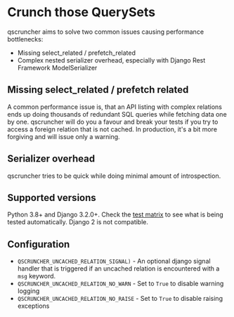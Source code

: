 # Crunch those QuerySets

qscruncher aims to solve two common issues causing performance bottlenecks:

* Missing select_related / prefetch_related
* Complex nested serializer overhead, especially with Django Rest Framework ModelSerializer

## Missing select_related / prefetch related

A common performance issue is, that an API listing with complex relations ends up doing
thousands of redundant SQL queries while fetching data one by one. qscruncher will do 
you a favour and break your tests if you try to access a foreign relation that 
is not cached. In production, it's a bit more forgiving and will issue only a warning. 

## Serializer overhead

qscruncher tries to be quick while doing minimal amount of introspection.

## Supported versions
Python 3.8+ and Django 3.2.0+. Check the 
[test matrix](https://github.com/voneiden/qscruncher/blob/main/.github/workflows/test.yml#L21-L22)
to see what is being tested automatically. Django 2 is not compatible. 

## Configuration

* `QSCRUNCHER_UNCACHED_RELATION_SIGNAL)` - An optional 
 django signal handler that is triggered if an uncached relation is encountered with a `msg` keyword.
* `QSCRUNCHER_UNCACHED_RELATION_NO_WARN` - Set to `True` to disable warning logging
* `QSCRUNCHER_UNCACHED_RELATION_NO_RAISE` - Set to `True` to disable raising exceptions